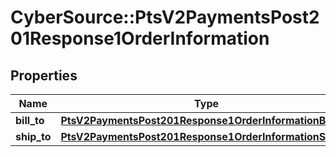 # CyberSource::PtsV2PaymentsPost201Response1OrderInformation

## Properties
Name | Type | Description | Notes
------------ | ------------- | ------------- | -------------
**bill_to** | [**PtsV2PaymentsPost201Response1OrderInformationBillTo**](PtsV2PaymentsPost201Response1OrderInformationBillTo.md) |  | [optional] 
**ship_to** | [**PtsV2PaymentsPost201Response1OrderInformationShipTo**](PtsV2PaymentsPost201Response1OrderInformationShipTo.md) |  | [optional] 


